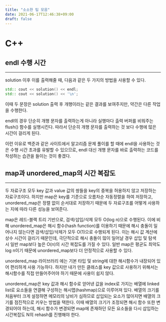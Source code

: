```yaml
---
title: "소소한 팁 모음"
date: 2021-06-17T12:46:38+09:00
draft: false
---
```


# C++
## endl 수행 시간
---
solution 이후 이를 출력해줄 때, 다음과 같은 두 가지의 방법을 사용할 수 있다. 
```c++
std:: cout << solution() << endl;
std:: cout << solution() << '\n';
```
이때 두 문장은 solution 출력 후 개행이라는 같은 결과를 보여주지만, 약간은 다른 작업을 수행한다.

endl의 경우 단순히 개행 문자를 출력하는게 아니라 실행마다 출력 버퍼를 비워주는 flush() 함수를 실행시킨다. 따라서 단순히 개행 문자를 출력하는 것 보다 수행에 많은 시간이 걸리게 된다.

이런 이유로 백준과 같은 사이트에서 알고리즘 문제 풀이를 할 때에 endl을 사용하는 것은 수행 시간 초과를 유발할 수 있으므로, endl 대신 개행 문자를 바로 출력하는 코드를 작성하는 습관을 들이는 것이 좋겠다.

## map과 unordered_map의 시간 복잡도
---
두 자료구조 모두 key 값과 value 값의 쌍들을 key의 중복을 허용하지 않고 저장하는 자료구조이다. 하지만 map은 key를 기준으로 오름차순 자동정렬을 하여 저장하고, unordered_map은 정렬 없이 순서대로 저장하기 때문에 두 자료구조를 어떻게 사용하는 지에 따라 다른 성능을 보여준다.

map은 레드-블랙 트리 기반으로, 검색/삽입/삭제 모두 O(log n)으로 수행된다. 이에 비해 unordered_map은 해시 함수(hash function)를 이용하기 때문에 해시 충돌이 일어나지 않는다면 검색/삽입/삭제가 모두 O(1)으로 수행되게 된다. 이는 해시 값 계산에 상수 시간이 걸리기 때문인데, 극단적으로 해시 충돌이 많이 일어날 경우 삽입 및 탐색 시 일반 map보다 높은 O(n)의 시간 복잡도를 가질 수 있다. 일반 map은 평균도 최악도 log n이기 때문에 unordered_map보다 더 안정적으로 사용할 수 있다.

unordered_map 라이브러리 에는 기본 타입 및 string에 대한 해시함수가 내장되어 있어 편리하게 사용 가능하다. 하지만 내가 만든 클래스를 key 값으로 사용하기 위해서는 해시함수를 직접 만들어주어야 하기 때문에 사용이 쉽지 않다.

unordered_map은 key 값과 해시 함수로 얻어낸 값을 index로 가지는 배열에 linked list로 요소들을 연결해 구성하는 해시맵(hashmap)으로 이루어져 있다. 배열의 크기를 처음부터 크게 설정하면 메모리의 낭비가 심하므로 삽입되는 요소가 많아지면 배열의 크기를 점진적으로 키우는 방법을 택한다. 이때 배열의 크기가 조정되면 해시 함수 또한 변경되어야 하는데, 해시 함수가 변경되면 map에 존재하던 모든 요소들을 다시 삽입하는 시간복잡도 N의 rehash를 진행해야 한다.